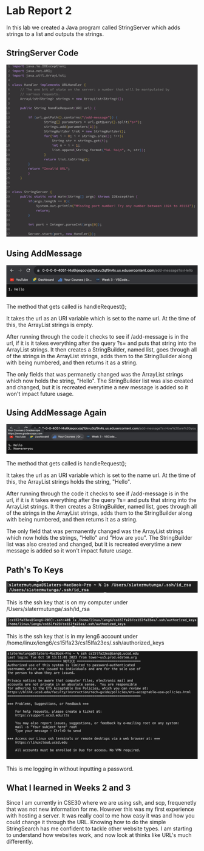 # Lab Report 2

In this lab we created a Java program called StringServer which adds strings to a list and outputs the strings.

## StringServer Code

![Image](StringServer.png)

## Using AddMessage 

![Image](AddMessage1.png)

The method that gets called is handleRequest(); 

It takes the url as an URI variable which is set to the name url. At the time of this, the ArrayList strings is empty.

After running through the code it checks to see if /add-message is in the url, if it is it takes everything after the query ?s= and puts that string into the ArrayList strings. It then creates a StringBuilder, named list, goes through all of the strings in the ArrayList strings, adds them to the StringBuilder along with being numbered, and then returns it as a string.

The only fields that was permanetly changed was the ArrayList strings which now holds the string, "Hello". The StringBuilder list was also created and changed, but it is recreated everytime a new message is added so it won't impact future usage. 

## Using AddMessage Again

![Image](AddMessage2.png)

The method that gets called is handleRequest(); 

It takes the url as an URI variable which is set to the name url. At the time of this, the ArrayList strings holds the string, "Hello".

After running through the code it checks to see if /add-message is in the url, if it is it takes everything after the query ?s= and puts that string into the ArrayList strings. It then creates a StringBuilder, named list, goes through all of the strings in the ArrayList strings, adds them to the StringBuilder along with being numbered, and then returns it as a string.

The only field that was permanently changed was the ArrayList strings which now holds the strings, "Hello" and "How are you". The StringBuilder list was also created and changed, but it is recreated everytime a new message is added so it won't impact future usage. 

## Path's To Keys

![Image](PrivateKey1.png)

This is the ssh key that is on my computer under /Users/slatermutunga/.ssh/id_rsa

![Image](PublicKey1.png)

This is the ssh key that is in my ieng6 account under /home/linux/ieng6/cs15lfa23/cs15lfa23es/.ssh/authorized_keys

![Image](LogIn.png)

This is me logging in without inputting a password.

## What I learned in Weeks 2 and 3

Since I am currently in CSE30 where we are using ssh, and scp, frequenetly that was not new information for me. However this was my first experience with hosting a server. It was really cool to me how easy it was and how you could change it through the URL. Knowing how to do the simple StringSearch has me confident to tackle other website types. I am starting to understand how websites work, and now look at thinks like URL's much differently.





